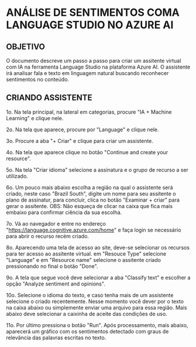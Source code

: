 # ANÁLISE DE SENTIMENTOS COMA LANGUAGE STUDIO NO AZURE AI

## OBJETIVO
O documento descreve um passo a passo para criar um assitente virtual com IA na ferramenta Language Studio na plataforma Azure AI.
O assistente irá analisar fala e texto em linguagem natural buscando reconhecer sentimentos no conteúdo.

## CRIANDO ASSISTENTE
1o. Na tela principal, na lateral em categorias, procure "IA + Machine Learning" e clique nele.

2o. Na tela que aparece, procure por "Language" e clique nele.

3o. Procure a aba "+ Criar" e clique para criar um assistente.

4o. Na tela que aparece clique no botão "Continue and create your resource".

5o. Na tela "Criar idioma" selecione a assinatura e o grupo de recurso a ser utilizado.

6o. Um pouco mais abaixo escolha a região na qual o assistente será criado, neste caso "Brazil South", digite um nome para seu
assitente o plano de assinatur, para concluir, clica no botão "Examinar + criar" para gerar o assitente. OBS: Não esqueça de
clicar na caixa que fica mais embaixo para confirmar ciência da sua escolha.

7o. Vá ao navegador e entre no endereço "https://language.cognitive.azure.com/home" e faça login se necessário para abrir o
recurso recém criado.

8o. Aparecendo uma tela de acesso ao site, deve-se selecionar os recursos para ter acesso ao assitente virtual. em "Resouce Type"
selecione "Language" e em "Resource name" selecione o assitente criado pressionando no final o botão "Done".

9o. A tela que segue você deve selecionar a aba "Classify text" e escolher a opção "Analyze sentiment and opinions".

10o. Selecione o idioma do texto, e caso tenha mais de um assistente selecione o criado recentemente. Nesse momento você dever
por o texto na caixa abaixo ou simplemente enviar uma arquivo para essa região. Mais abaixo deve selecionar a caixinha de aceite
das condições de uso.

11o. Por último pressiona o botão "Run". Após processamento, mais abaixo, aparecerá um gráfico com os sentimentos detectado
com graus de relevância das palavras escritas no texto.
